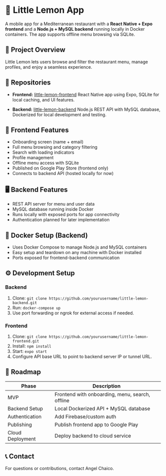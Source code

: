 # 🍋 Little Lemon App

A mobile app for a Mediterranean restaurant with a **React Native + Expo frontend** and a **Node.js + MySQL backend** running locally in Docker containers. The app supports offline menu browsing via SQLite.

## 🚀 Project Overview

Little Lemon lets users browse and filter the restaurant menu, manage profiles, and enjoy a seamless experience.

## 📂 Repositories

* **Frontend:** [little-lemon-frontend](https://github.com/yourusername/little-lemon-frontend)
  React Native app using Expo, SQLite for local caching, and UI features.

* **Backend:** [little-lemon-backend](https://github.com/yourusername/little-lemon-backend)
  Node.js REST API with MySQL database, Dockerized for local development and testing.


## 📱 Frontend Features

* Onboarding screen (name + email)
* Full menu browsing and category filtering
* Search with loading indicators
* Profile management
* Offline menu access with SQLite
* Published on Google Play Store (frontend only)
* Connects to backend API (hosted locally for now)

## 🖥️ Backend Features

* REST API server for menu and user data
* MySQL database running inside Docker
* Runs locally with exposed ports for app connectivity
* Authentication planned for later implementation


## 🐳 Docker Setup (Backend)

* Uses Docker Compose to manage Node.js and MySQL containers
* Easy setup and teardown on any machine with Docker installed
* Ports exposed for frontend-backend communication

## ⚙️ Development Setup

### Backend

1. Clone: `git clone https://github.com/yourusername/little-lemon-backend.git`
2. Run: `docker-compose up`
3. Use port forwarding or ngrok for external access if needed.

### Frontend

1. Clone: `git clone https://github.com/yourusername/little-lemon-frontend.git`
2. Install: `npm install`
3. Start: `expo start`
4. Configure API base URL to point to backend server IP or tunnel URL.

## 📅 Roadmap

| Phase            | Description                                     |
| ---------------- | ----------------------------------------------- |
| MVP              | Frontend with onboarding, menu, search, offline |
| Backend Setup    | Local Dockerized API + MySQL database           |
| Authentication   | Add Firebase/custom auth                        |
| Publishing       | Publish frontend app to Google Play             |
| Cloud Deployment | Deploy backend to cloud service                 |


## 📞 Contact

For questions or contributions, contact Angel Chaico.

